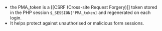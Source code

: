 - the PMA_token is a [[CSRF (Cross-site Request Forgery)]] token stored in the PHP session `$_SESSION['PMA_token]` and regenerated on each login.
- It helps protect against unauthorised or malicious form sessions.